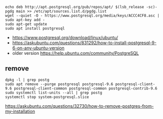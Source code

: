 ```
echo deb http://apt.postgresql.org/pub/repos/apt/ $(lsb_release -sc)-pgdg main >> /etc/apt/sources.list.d/pgdg.list
wget --quiet -O - https://www.postgresql.org/media/keys/ACCC4CF8.asc | sudo apt-key add -
sudo apt-get update
sudo apt install postgresql
```

- https://www.postgresql.org/download/linux/ubuntu/
- https://askubuntu.com/questions/831292/how-to-install-postgresql-9-6-on-any-ubuntu-version
- older version https://help.ubuntu.com/community/PostgreSQL

## remove

```
dpkg -l | grep postg
sudo apt remove --purge postgresql postgresql-9.6 postgresql-client-9.6 postgresql-client-common postgresql-common postgresql-contrib-9.6
sudo systemctl list-units --all | grep postg
systemctl stop system-postgresql.slice
```

https://askubuntu.com/questions/32730/how-to-remove-postgres-from-my-installation
